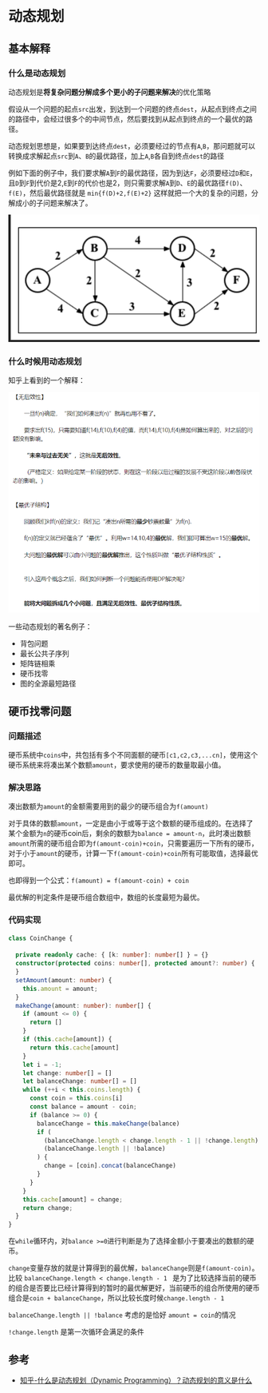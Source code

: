 # 动态规划

## 基本解释

### 什么是动态规划

动态规划是**将复杂问题分解成多个更小的子问题来解决**的优化策略

假设从一个问题的起点`src`出发，到达到一个问题的终点`dest`，从起点到终点之间的路径中，会经过很多个的中间节点，然后要找到从起点到终点的一个最优的路径。

动态规划思想是，如果要到达终点`dest`，必须要经过的节点有`A`,`B`，那问题就可以转换成求解起点`src`到`A`、`B`的最优路径，加上`A`,`B`各自到终点`dest`的路径

例如下面的例子中，我们要求解`A`到`F`的最优路径，因为到达`F`，必须要经过`D`和`E`，且`D`到`F`到代价是2,`E`到`F`的代价也是2，则只需要求解`A`到`D`、`E`的最优路径`f(D)`、`f(E)`，然后最优路径就是 `min{f(D)+2,f(E)+2}`
这样就把一个大的复杂的问题，分解成小的子问题来解决了。

![](./images/example.png)

### 什么时候用动态规划

知乎上看到的一个解释：  

![](./images/features.png)

一些动态规划的著名例子：
- 背包问题
- 最长公共子序列
- 矩阵链相乘
- 硬币找零
- 图的全源最短路径

## 硬币找零问题

### 问题描述

硬币系统中`coins`中，共包括有多个不同面额的硬币`[c1,c2,c3,...cn]`，使用这个硬币系统来将凑出某个数额`amount`，要求使用的硬币的数量取最小值。

### 解决思路
凑出数额为`amount`的金额需要用到的最少的硬币组合为`f(amount)`

对于具体的数额`amount`，一定是由小于或等于这个数额的硬币组成的。在选择了某个金额为`n`的硬币coin后，剩余的数额为`balance = amount-n`，此时凑出数额`amount`所需的硬币组合即为`f(amount-coin)+coin`，只需要遍历一下所有的硬币，对于小于`amount`的硬币，计算一下`f(amount-coin)+coin`所有可能取值，选择最优即可。

也即得到一个公式：`f(amount) = f(amount-coin) + coin`

最优解的判定条件是硬币组合数组中，数组的长度最短为最优。

### 代码实现

```ts
class CoinChange {

  private readonly cache: { [k: number]: number[] } = {}
  constructor(protected coins: number[], protected amount?: number) {
  }
  setAmount(amount: number) {
    this.amount = amount;
  }
  makeChange(amount: number): number[] {
    if (amount <= 0) {
      return []
    }
    if (this.cache[amount]) {
      return this.cache[amount]
    }
    let i = -1;
    let change: number[] = []
    let balanceChange: number[] = []
    while (++i < this.coins.length) {
      const coin = this.coins[i]
      const balance = amount - coin;
      if (balance >= 0) {
        balanceChange = this.makeChange(balance)
        if (
          (balanceChange.length < change.length - 1 || !change.length) &&
          (balanceChange.length || !balance)
        ) {
          change = [coin].concat(balanceChange)
        }
      }
    }
    this.cache[amount] = change;
    return change;
  }
}
```

在`while`循环内，对`balance >=0`进行判断是为了选择金额小于要凑出的数额的硬币。

`change`变量存放的就是计算得到的最优解，`balanceChange`则是`f(amount-coin)`。
比较 `balanceChange.length < change.length - 1 ` 是为了比较选择当前的硬币的组合是否要比已经计算得到的暂时的最优解更好，当前硬币的组合所使用的硬币组合是`coin + balanceChange`，所以比较长度时候`change.length - 1`

`balanceChange.length || !balance` 考虑的是恰好 `amount = coin`的情况

`!change.length` 是第一次循环会满足的条件

## 参考
- [知乎-什么是动态规划（Dynamic Programming）？动态规划的意义是什么](https://www.zhihu.com/question/23995189)